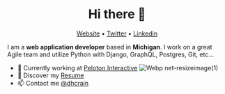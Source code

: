 <h1 align="center">Hi there 👋</h1>

<p align="center">
  <a href="https://dhcrain.com/">Website</a> •
  <a href="https://twitter.com/dhcrain">Twitter</a> •
  <a href="https://www.linkedin.com/in/daviscrain">Linkedin</a>
</p>

I am a __web application developer__ based in __Michigan__. I work on a great Agile team and utilize Python with Django, GraphQL, Postgres, Git, etc...

* 💼 Currently working at [Peloton Interactive](https://www.onepeloton.com/) ![Webp net-resizeimage(1)](https://user-images.githubusercontent.com/10588374/142214268-15c9286c-f9a4-40c7-a8d1-2fdaee196824.png) <br/>
* 🔖 Discover my [Resume](https://dhcrain.com/#resume)<br/>
* 📫 Contact me [@dhcrain](https://twitter.com/dhcrain)



